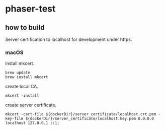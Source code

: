 # phaser-test

## how to build
Server certification to localhost for development under https.

### macOS
install mkcert.
```
brew update
brew install mkcert
```
create local CA.
```
mkcert -install
```
create server certificate.
```
mkcert -cert-file ${dockerDir}/server_certificate/localhost.crt.pem -key-file ${dockerDir}/server_certificate/localhost.key.pem 0.0.0.0 localhost 127.0.0.1 ::1;
```